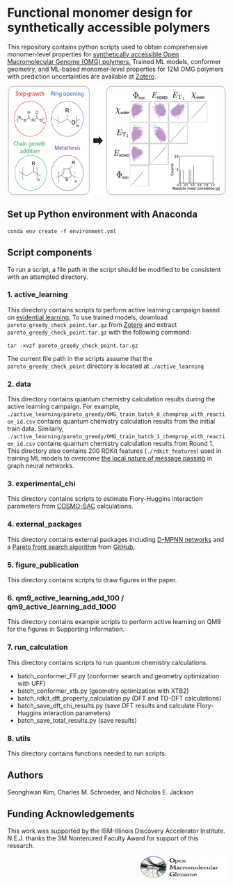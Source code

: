 # Functional monomer design for synthetically accessible polymers

This repository contains python scripts used to obtain comprehensive monomer-level properties for [synthetically accessible Open Macromolecular Genome (OMG) polymers.](https://pubs.acs.org/doi/10.1021/acspolymersau.3c00003) 
Trained ML models, conformer geometry, and ML-based monomer-level properties for 12M OMG polymers with prediction 
uncertainties are available at [Zotero](TODO).

<p align="center">
<img src="https://github.com/TheJacksonLab/OMG_PhysicalProperties/blob/main/figure_publication/TOC.png" width="500" height="250">
</p>

## Set up Python environment with Anaconda 
```
conda env create -f environment.yml
```

## Script components
To run a script, a file path in the script should be modified to be consistent with an attempted directory.

### 1. active_learning
This directory contains scripts to perform active learning campaign based on [evidential learning.](https://proceedings.neurips.cc/paper/2020/hash/aab085461de182608ee9f607f3f7d18f-Abstract.html) 
To use trained models, download `pareto_greedy_check_point.tar.gz` from [Zotero](TODO) and extract `pareto_greedy_check_point.tar.gz` with the following command:
```
tar -xvzf pareto_greedy_check_point.tar.gz
```
The current file path in the scripts assume that the `pareto_greedy_check_point` directory is located at `./active_learning` 

### 2. data
This directory contains quantum chemistry calculation results during the active learning campaign. 
For example, `./active_learning/pareto_greedy/OMG_train_batch_0_chemprop_with_reaction_id.csv` contains quantum chemistry calculation results from the initial train data. 
Similarly, `./active_learning/pareto_greedy/OMG_train_batch_1_chemprop_with_reaction_id.csv` contains quantum chemistry calculation results from Round 1. 
This directory also contains 200 RDKit features (`./rdkit_features`) used in training ML models to overcome [the local nature of message passing](https://pubs.acs.org/doi/10.1021/acs.jcim.9b00237) in graph neural networks.

### 3. experimental_chi
This directory contains scripts to estimate Flory-Huggins interaction parameters from [COSMO-SAC](https://pubs.acs.org/doi/10.1021/ie001047w) calculations.

### 4. external_packages
This directory contains external packages including [D-MPNN networks](https://pubs.acs.org/doi/10.1021/acscentsci.1c00546) and a [Pareto front search algorithm](https://link.springer.com/chapter/10.1007/978-3-319-10762-2_52) from [GitHub.](https://github.com/KernelA/nds-py)

### 5. figure_publication 
This directory contains scripts to draw figures in the paper.

### 6. qm9_active_learning_add_100 / qm9_active_learning_add_1000
This directory contains example scripts to perform active learning on QM9 for the figures in Supporting Information.

### 7. run_calculation
This directory contains scripts to run quantum chemistry calculations.
  - batch_conformer_FF.py (conformer search and geometry optimization with UFF)
  - batch_conformer_xtb.py (geometry optimization with XTB2)
  - batch_rdkit_dft_property_calculation.py (DFT and TD-DFT calculations)
  - batch_save_dft_chi_results.py (save DFT results and calculate Flory-Huggins interaction parameters)
  - batch_save_total_results.py  (save results)

### 8. utils
This directory contains functions needed to run scripts. 

## Authors
Seonghwan Kim, Charles M. Schroeder, and Nicholas E. Jackson

## Funding Acknowledgements
This work was supported by the IBM-Illinois Discovery Accelerator Institute. N.E.J. thanks the 3M Nontenured Faculty Award for support of this research.  

<p align="right">
<img src="https://github.com/TheJacksonLab/OMG_PhysicalProperties/blob/main/figure_publication/OMG.png" width="200" height="60"> 
</p>